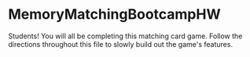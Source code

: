 # MemoryMatchingBootcampHW

Students! You will all be completing this matching card game. Follow the directions throughout this file to slowly build out the game's features.